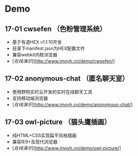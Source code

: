 # Demo

## 17-01 cwsefen （色粉管理系统）
- 基于有道HEX v1.1.10开发
- 目录下manifest.json为HEX配置文件
- 兼容webkit内核浏览器  
- [*在线演示*][http://www.imoyh.cn/demo/cwsefen/]

## 17-02 anonymous-chat （匿名聊天室）
- 使用野狗实时云开发的实时在线聊天工具
- 支持移动端浏览器  
- [*在线演示*][http://www.imoyh.cn/demo/anonymous-chat/]

## 17-03 owl-picture （猫头鹰插画）
- 纯HTML+CSS实现扁平风格插画
- 兼容IE9+及现代浏览器  
- [*在线演示*][http://www.imoyh.cn/demo/owl-picture/]

